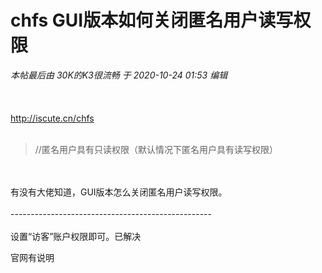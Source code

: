 # chfs GUI版本如何关闭匿名用户读写权限


<i class="pstatus"> 本帖最后由 30K的K3很流畅 于 2020-10-24 01:53 编辑 </i><br />
<br />
<img id="aimg_HI611" onclick="zoom(this, this.src, 0, 0, 0)" class="zoom" src="https://s1.ax1x.com/2020/10/24/BE57Bn.png" onmouseover="img_onmouseoverfunc(this)" onload="thumbImg(this)" border="0" alt="" /><br />
<br />
<br />
http://iscute.cn/chfs<br />
<br /><div class="quote"><blockquote>//匿名用户具有只读权限（默认情况下匿名用户具有读写权限）</blockquote></div><br />
<br />
有没有大佬知道，GUI版本怎么关闭匿名用户读写权限。<br />
<br />
--------------------------------------------------<br />
<br />
设置“访客”账户权限即可。已解决

官网有说明
